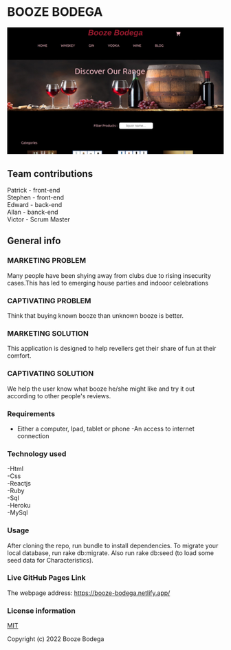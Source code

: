 # BOOZE BODEGA

![Whole app](src/images/boozed.png?raw=true "Booze Bodega")

## Team contributions

Patrick - front-end\
Stephen - front-end\
Edward  - back-end\
Allan   - banck-end\
Victor  - Scrum Master

## General info
### MARKETING PROBLEM
Many people have been shying away from clubs due to rising insecurity cases.This has led to emerging house parties and indooor celebrations

### CAPTIVATING PROBLEM
Think that buying known booze than unknown booze is better.

### MARKETING SOLUTION
This application is designed to help revellers  get their share of fun at their comfort.

### CAPTIVATING SOLUTION
We help the user know what booze he/she might like and try it out according to other people's reviews.

### Requirements
 - Either a computer, Ipad, tablet or phone -An access to internet connection

### Technology used

-Html\
-Css\
-Reactjs\
-Ruby\
-Sql\
-Heroku\
-MySql

### Usage
After cloning the repo, run bundle to install dependencies. To migrate your local database, run rake db:migrate. Also run rake db:seed (to load some seed data for Characteristics).


### Live GitHub Pages Link

The webpage address:
https://booze-bodega.netlify.app/

### License information

[MIT](LICENCE)

Copyright (c) 2022 Booze Bodega

